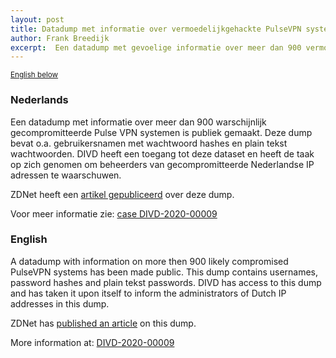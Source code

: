 ```yaml
---
layout: post
title: Datadump met informatie over vermoedelijkgehackte PulseVPN systemen gelekt / Datadump with information on hacked PulseVPN systems leaked
author: Frank Breedijk
excerpt:  Een datadump met gevoelige informatie over meer dan 900 vermoedelijk gehackte PulseVPN system is gelekt. Het DIVD Meldpunt gaat Nederlandse slachtoffers informeren. / A datadump with sensitive information about more then 900 compromised PulseVPN systems has been leaked. DIVD Meldpunt is going to inform the Dutch victims.
---
```

<small>[English below](#english)</small>

### Nederlands

Een datadump met informatie over meer dan 900 warschijnlijk gecompromitteerde Pulse VPN systemen is publiek gemaakt. Deze dump bevat o.a. gebruikersnamen met wachtwoord hashes en plain tekst wachtwoorden. DIVD heeft een toegang tot deze dataset en heeft de taak op zich genomen om beheerders van gecompromitteerde Nederlandse IP adressen te waarschuwen. 

ZDNet heeft een [artikel gepubliceerd](https://www.zdnet.com/article/hacker-leaks-passwords-for-900-enterprise-vpn-servers/) over deze dump.


Voor meer informatie zie: [case DIVD-2020-00009](https://securitymeldpunt.nl/cases/DIVD-2020-00009/)

### English

A datadump with information on more then 900 likely compromised PulseVPN systems has been made public. This dump contains usernames, password hashes and plain tekst passwords. DIVD has access to this dump and has taken it upon itself to inform the administrators of Dutch IP addresses in this dump.

ZDNet has [published an article](https://www.zdnet.com/article/hacker-leaks-passwords-for-900-enterprise-vpn-servers/) on this dump.

More information at: [DIVD-2020-00009](https://securitymeldpunt.nl/cases/DIVD-2020-00009/)




